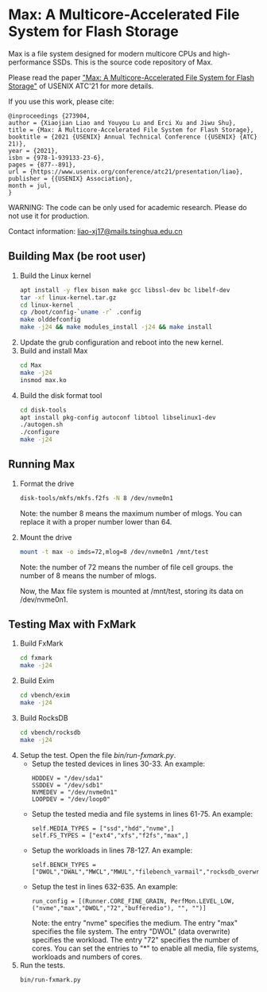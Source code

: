 # Max: A Multicore-Accelerated File System for Flash Storage 
Max is a file system designed for modern multicore CPUs and high-performance SSDs.
This is the source code repository of Max.

Please read the paper ["Max: A Multicore-Accelerated File System for Flash Storage"](https://www.usenix.org/conference/atc21/presentation/liao) of USENIX ATC'21 for more details. 

If you use this work, please cite:
```
@inproceedings {273904,
author = {Xiaojian Liao and Youyou Lu and Erci Xu and Jiwu Shu},
title = {Max: A Multicore-Accelerated File System for Flash Storage},
booktitle = {2021 {USENIX} Annual Technical Conference ({USENIX} {ATC} 21)},
year = {2021},
isbn = {978-1-939133-23-6},
pages = {877--891},
url = {https://www.usenix.org/conference/atc21/presentation/liao},
publisher = {{USENIX} Association},
month = jul,
}
```

WARNING: The code can be only used for academic research. Please do not use it for production.

Contact information: liao-xj17@mails.tsinghua.edu.cn

## Building Max (be root user)
1. Build the Linux kernel  
    ```bash
    apt install -y flex bison make gcc libssl-dev bc libelf-dev
    tar -xf linux-kernel.tar.gz  
    cd linux-kernel
    cp /boot/config-`uname -r` .config
    make olddefconfig
    make -j24 && make modules_install -j24 && make install
    ```
2. Update the grub configuration and reboot into the new kernel.
3. Build and install Max
    ```bash
    cd Max
    make -j24
    insmod max.ko
    ```
4. Build the disk format tool
    ```bash
    cd disk-tools
    apt install pkg-config autoconf libtool libselinux1-dev
    ./autogen.sh
    ./configure
    make -j24
    ```

## Running Max
1. Format the drive
    ```bash
    disk-tools/mkfs/mkfs.f2fs -N 8 /dev/nvme0n1
    ```
    Note: the number 8 means the maximum number of mlogs. You can replace it with a proper number lower than 64.
2. Mount the drive
    ```bash
    mount -t max -o imds=72,mlog=8 /dev/nvme0n1 /mnt/test
    ```
    Note: the number of 72 means the number of file cell groups. the number of 8 means the number of mlogs.
    
    Now, the Max file system is mounted at /mnt/test, storing its data on /dev/nvme0n1.

## Testing Max with FxMark
1. Build FxMark
    ```bash
    cd fxmark
    make -j24
    ```
2. Build Exim
    ```bash
    cd vbench/exim
    make -j24
    ```
3. Build RocksDB
    ```bash
    cd vbench/rocksdb
    make -j24
    ```
4. Setup the test. Open the file *bin/run-fxmark.py*.
    -  Setup the tested devices in lines 30-33. An example:
        ```
        HDDDEV = "/dev/sda1"
        SSDDEV = "/dev/sdb1"
        NVMEDEV = "/dev/nvme0n1"
        LOOPDEV = "/dev/loop0"
        ```
    - Setup the tested media and file systems in lines 61-75. An example:
        ```
        self.MEDIA_TYPES = ["ssd","hdd","nvme",]
        self.FS_TYPES = ["ext4","xfs","f2fs","max",]   
        ```
    - Setup the workloads in lines 78-127. An example:
        ```
        self.BENCH_TYPES = ["DWOL","DWAL","MWCL","MWUL","filebench_varmail","rocksdb_overwrite"]
        ```
    - Setup the test in lines 632-635. An example:
        ```
        run_config = [(Runner.CORE_FINE_GRAIN, PerfMon.LEVEL_LOW,("nvme","max","DWOL","72","bufferedio"), "", "")]
        ```
        Note: the entry "nvme" specifies the medium. The entry "max" specifies the file system. The entry "DWOL" (data overwrite) specifies the workload. The entry "72" specifies the number of cores. You can set the entries to "*" to enable all media, file systems, workloads and numbers of cores.
5. Run the tests.
    ```bash
    bin/run-fxmark.py
    ```